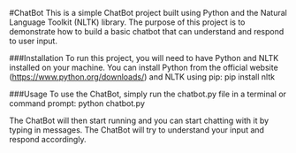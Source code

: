 #ChatBot
This is a simple ChatBot project built using Python and the Natural Language Toolkit (NLTK) library. The purpose of this project is to demonstrate how to build a basic chatbot that can understand and respond to user input.

###Installation
To run this project, you will need to have Python and NLTK installed on your machine. You can install Python from the official website (https://www.python.org/downloads/) and NLTK using pip:
pip install nltk


###Usage
To use the ChatBot, simply run the chatbot.py file in a terminal or command prompt:
python chatbot.py

The ChatBot will then start running and you can start chatting with it by typing in messages. The ChatBot will try to understand your input and respond accordingly.
